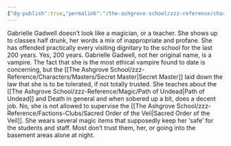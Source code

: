 ```yaml
---
{"dg-publish":true,"permalink":"/the-ashgrove-school/zzz-reference/characters/masters/gabrielle-gadwell/"}
---
```


Gabrielle Gadwell doesn’t look like a magician, or a teacher. She shows up to classes half drunk, her words a mix of inappropriate and profane. She has offended practically every visiting dignitary to the school for the last 200 years. Yes, 200 years. Gabrielle Gadwell, not her original name, is a vampire. The fact that she is the most ethical vampire found to date is concerning, but the [[The Ashgrove School/zzz-Reference/Characters/Masters/Secret Master\|Secret Master]] laid down the law that she is to be tolerated, if not totally trusted. She teaches about the [[The Ashgrove School/zzz-Reference/Magic/Path of Undead\|Path of Undead]] and Death in general and when sobered up a bit, does a decent job. No, she is not allowed to supervise the [[The Ashgrove School/zzz-Reference/Factions-Clubs/Sacred Order of the Veil\|Sacred Order of the Veil]]. She wears several magic items that supposedly keep her ‘safe’ for the students and staff. Most don’t trust them, her, or going into the basement areas alone at night.